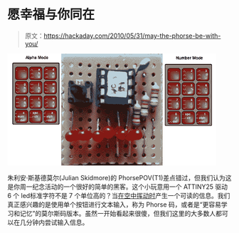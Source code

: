 # 愿幸福与你同在

> 原文：<https://hackaday.com/2010/05/31/may-the-phorse-be-with-you/>

![](img/048f420835e7511632ae1b7c27e3ec03.png "Worst, Title, Ever! Thank you comicbook guy.")

朱利安·斯基德莫尔(Julian Skidmore)的 PhorsePOV(T1)差点错过，但我们认为这是你周一纪念活动的一个很好的简单的黑客。这个小玩意用一个 ATTINY25 驱动 6 个 led标准字符不是 7 个单位高的？当[在空中挥动时](http://hackaday.com/?s=pov)产生一个可读的信息。我们真正感兴趣的是使用单个按钮进行文本输入，称为 Phorse 码，或者是“更容易学习和记忆”的莫尔斯码版本。虽然一开始看起来很傻，但我们这里的大多数人都可以在几分钟内尝试输入信息。